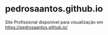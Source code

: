 # pedrosaantos.github.io

Site Profissional disponível para visualização em https://pedrosaantos.github.io/
